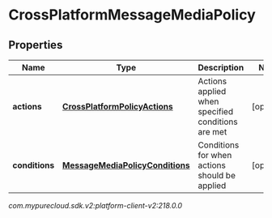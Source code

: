 # CrossPlatformMessageMediaPolicy


## Properties

| Name | Type | Description | Notes |
| ------------ | ------------- | ------------- | ------------- |
| **actions** | [**CrossPlatformPolicyActions**](CrossPlatformPolicyActions) | Actions applied when specified conditions are met |  [optional] |
| **conditions** | [**MessageMediaPolicyConditions**](MessageMediaPolicyConditions) | Conditions for when actions should be applied |  [optional] |




_com.mypurecloud.sdk.v2:platform-client-v2:218.0.0_
